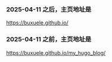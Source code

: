 ###  2025-04-11 之后，主页地址是
https://buxuele.github.io/


###  2025-04-11 之前，主页地址是
https://buxuele.github.io/my_hugo_blog/


